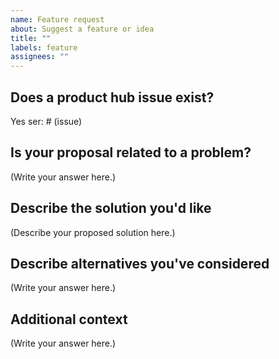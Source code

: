 ```yaml
---
name: Feature request
about: Suggest a feature or idea
title: ""
labels: feature
assignees: ""
---
```


## Does a product hub issue exist?

Yes ser: # (issue)

## Is your proposal related to a problem?

<!--
  Provide a clear and concise description of what the problem is.
  For example, "I'm always frustrated when..."
-->

(Write your answer here.)

## Describe the solution you'd like

<!--
  Provide a clear and concise description of what you want to happen.
-->

(Describe your proposed solution here.)

## Describe alternatives you've considered

<!--
  Let us know about other solutions you've tried or researched.
-->

(Write your answer here.)

## Additional context

<!--
  Is there anything else you can add about the proposal?
  You might want to link to related issues here, if you haven't already.
-->

(Write your answer here.)

